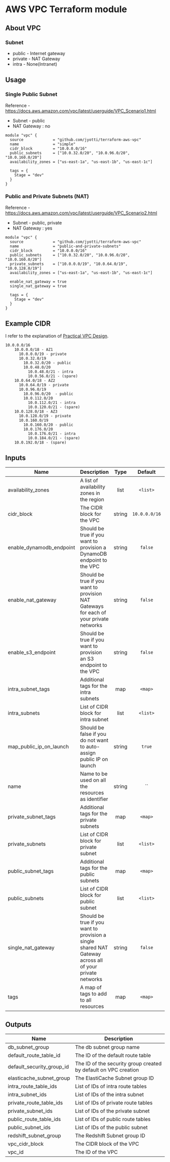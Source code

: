 # AWS VPC Terraform module

## About VPC

### Subnet

- public - Internet gateway
- private - NAT Gateway
- intra - None(Intranet)

## Usage

### Single Public Subnet

Reference - https://docs.aws.amazon.com/vpc/latest/userguide/VPC_Scenario1.html

- Subnet - public
- NAT Gateway : no

```hcl
module "vpc" {
  source             = "github.com/jyotti/terraform-aws-vpc"
  name               = "simple"
  cidr_block         = "10.0.0.0/16"
  public_subnets     = ["10.0.32.0/20", "10.0.96.0/20", "10.0.160.0/20"]
  availability_zones = ["us-east-1a", "us-east-1b", "us-east-1c"]

  tags = {
    Stage = "dev"
  }
}
```

### Public and Private Subnets (NAT)

Reference - https://docs.aws.amazon.com/vpc/latest/userguide/VPC_Scenario2.html

- Subnet - public, private
- NAT Gateway : yes

```hcl
module "vpc" {
  source             = "github.com/jyotti/terraform-aws-vpc"
  name               = "public-and-private-subnets"
  cidr_block         = "10.0.0.0/16"
  public_subnets     = ["10.0.32.0/20", "10.0.96.0/20", "10.0.160.0/20"]
  private_subnets    = ["10.0.0.0/19", "10.0.64.0/19", "10.0.128.0/19"]
  availability_zones = ["us-east-1a", "us-east-1b", "us-east-1c"]

  enable_nat_gateway = true
  single_nat_gateway = true

  tags = {
    Stage = "dev"
  }
}
```

## Example CIDR

I refer to the explanation of [Practical VPC Design](https://medium.com/aws-activate-startup-blog/practical-vpc-design-8412e1a18dcc).

```
10.0.0.0/16
    10.0.0.0/18 - AZ1
      10.0.0.0/19 - private
      10.0.32.0/19
        10.0.32.0/20 - public
        10.0.48.0/20
          10.0.48.0/21 - intra
          10.0.56.0/21 - (spare)
    10.0.64.0/18 - AZ2
      10.0.64.0/19 - private
      10.0.96.0/19
        10.0.96.0/20  - public
        10.0.112.0/20
          10.0.112.0/21 - intra
          10.0.120.0/21 - (spare)
    10.0.128.0/18 - AZ3
      10.0.128.0/19 - private
      10.0.160.0/19
        10.0.160.0/20 - public
        10.0.176.0/20
          10.0.176.0/21 - intra
          10.0.184.0/21 - (spare)
    10.0.192.0/18 - (spare)
```


<!-- BEGINNING OF PRE-COMMIT-TERRAFORM DOCS HOOK -->
## Inputs

| Name | Description | Type | Default | Required |
|------|-------------|:----:|:-----:|:-----:|
| availability\_zones | A list of availability zones in the region | list | `<list>` | no |
| cidr\_block | The CIDR block for the VPC | string | `10.0.0.0/16` | no |
| enable\_dynamodb\_endpoint | Should be true if you want to provision a DynamoDB endpoint to the VPC | string | `false` | no |
| enable\_nat\_gateway | Should be true if you want to provision NAT Gateways for each of your private networks | string | `false` | no |
| enable\_s3\_endpoint | Should be true if you want to provision an S3 endpoint to the VPC | string | `false` | no |
| intra\_subnet\_tags | Additional tags for the intra subnets | map | `<map>` | no |
| intra\_subnets | List of CIDR block for intra subnet | list | `<list>` | no |
| map\_public\_ip\_on\_launch | Should be false if you do not want to auto-assign public IP on launch | string | `true` | no |
| name | Name to be used on all the resources as identifier | string | `` | no |
| private\_subnet\_tags | Additional tags for the private subnets | map | `<map>` | no |
| private\_subnets | List of CIDR block for private subnet | list | `<list>` | no |
| public\_subnet\_tags | Additional tags for the public subnets | map | `<map>` | no |
| public\_subnets | List of CIDR block for public subnet | list | `<list>` | no |
| single\_nat\_gateway | Should be true if you want to provision a single shared NAT Gateway across all of your private networks | string | `false` | no |
| tags | A map of tags to add to all resources | map | `<map>` | no |

## Outputs

| Name | Description |
|------|-------------|
| db\_subnet\_group | The db subnet group name |
| default\_route\_table\_id | The ID of the default route table |
| default\_security\_group\_id | The ID of the security group created by default on VPC creation |
| elasticache\_subnet\_group | The ElastiCache Subnet group ID |
| intra\_route\_table\_ids | List of IDs of intra route tables |
| intra\_subnet\_ids | List of IDs of the intra subnet |
| private\_route\_table\_ids | List of IDs of private route tables |
| private\_subnet\_ids | List of IDs of the private subnet |
| public\_route\_table\_ids | List of IDs of public route tables |
| public\_subnet\_ids | List of IDs of the public subnet |
| redshift\_subnet\_group | The Redshift Subnet group ID |
| vpc\_cidr\_block | The CIDR block of the VPC |
| vpc\_id | The ID of the VPC |

<!-- END OF PRE-COMMIT-TERRAFORM DOCS HOOK -->
